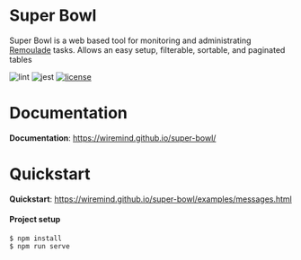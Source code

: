 Super Bowl
==========

Super Bowl is a web based tool for monitoring and administrating [Remoulade](https://github.com/wiremind/remoulade) tasks.
Allows an easy setup, filterable, sortable, and paginated tables

![lint](https://github.com/wiremind/super-bowl/workflows/lint/badge.svg)
![jest](https://github.com/wiremind/super-bowl/workflows/test/badge.svg)
[![license](https://img.shields.io/github/license/wiremind/super-bowl.svg)](https://github.com/wiremind/super-bowl/blob/master/LICENSE)


Documentation
=============

**Documentation**: https://wiremind.github.io/super-bowl/


Quickstart
==========

**Quickstart**: https://wiremind.github.io/super-bowl/examples/messages.html


#### Project setup
```
$ npm install
$ npm run serve
```


